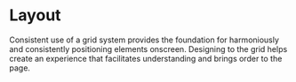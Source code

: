 # Layout

Consistent use of a grid system provides the foundation for harmoniously and consistently positioning elements onscreen. Designing to the grid helps create an experience that facilitates understanding and brings order to the page.

